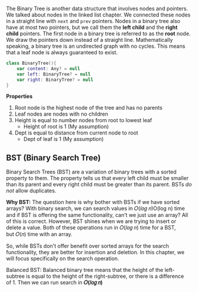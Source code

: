 The Binary Tree is another data structure that involves nodes and pointers. We talked about nodes in the linked list chapter. We connected these nodes in a straight line with `next` and `prev` pointers. Nodes in a binary tree also have at most two pointers, but we call them the **left child** and the **right child** pointers. The first node in a binary tree is referred to as the **root** node. We draw the pointers down instead of a straight line. Mathematically speaking, a binary tree is an undirected graph with no cycles. This means that a leaf node is always guaranteed to exist.
```kotlin
class BinaryTree(){
	var content: Any? = null
	var left: BinaryTree? = null
	var right: BinaryTree? = null
}
```
**Properties**
1. Root node is the highest node of the tree and has no parents
2. Leaf nodes are nodes with no children
3. Height is equal to number nodes from root to lowest leaf
	- Height of root is 1 (My assumption)
4. Dept is equal to distance from current node to root
	- Dept of leaf is 1 (My assumption)

## BST (Binary Search Tree)

Binary Search Trees (BST) are a variation of binary trees with a sorted property to them. The property tells us that every left child must be smaller than its parent and every right child must be greater than its parent. BSTs _do not_ allow duplicates.

**Why BST:**
The question here is why bother with BSTs if we have sorted arrays? With binary search, we can search values in 𝑂(𝑙𝑜𝑔 𝑛)O(log n) time and if BST is offering the same functionality, can't we just use an array? All of this is correct. However, BST shines when we are trying to insert or delete a value. Both of these operations run in 𝑂(𝑙𝑜𝑔 𝑛) time for a BST, but 𝑂(𝑛) time with an array.

So, while BSTs don't offer benefit over sorted arrays for the search functionality, they are better for insertion and deletion. In this chapter, we will focus specifically on the search operation.

Balanced BST: Balanced binary tree means that the height of the left-subtree is equal to the height of the right-subtree, or there is a difference of 1. Then we can run search in **𝑂(𝑙𝑜𝑔 𝑛)** 